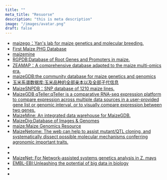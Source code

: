 ```yaml
---
title: ""
meta_title: "Resuorse"
description: "this is meta description"
image: "/images/avatar.png"
draft: false
---
```



* [maizego：Yan's lab for maize genetics and molecular breeding.](http://www.maizego.org/Resources.html)    
* [First Maize PHG Database](https://www.maizegenetics.net/post/the-first-maize-phg-database-now-available)   
* [maizemine](https://maizemine.rnet.missouri.edu/maizemine/begin.do)  
* [RGPDB:Database of Root Genes and Promoters in maize.](http://sysbio.unl.edu/RGPDB/maize.php)  
* [ZEAMAP：A comprehensive database adapted to the maize multi-omics era.](http://www.zeamap.com/)  
* [maizeGDB:the community database for maize genetics and genomics](https://maizegdb.org/)  
* [玉米系谱数据库:玉米品种的全部亲本以及全部子代信息](http://www.maizedata.cn/?erowr)  
* [MaizeSNPDB：SNP database of 1210 maize lines.](https://venyao.xyz/MaizeSNPDB/)  
* [MaizeGDB qTeller:qTeller is a comparative RNA-seq expression platform to compare expression across multiple data sources in a user-provided gene list or genomic interval, or to visually compare expression between two genes.  ](https://www.maizegdb.org/mgc/)    
* [MaizeMine: An integrated data warehouse for MaizeGDB.](https://maizemine.rnet.missouri.edu/maizemine/begin.do)  
* [MaizeDig:Database of Images & Genomes](https://maizedig.maizegdb.org/index.html)  
* [maize:Maize Genomics Resource](http://maize.uga.edu/)  
* [MaizeNetome: The web can help to assist mutant/QTL cloning, and systematically dissect possible molecular mechanisms conferring agronomic important traits.](https://academic.oup.com/database/article/doi/10.1093/database/baaa044/5857845)  
* [](http://minteractome.ncpgr.cn/)  
* [](https://bmcgenomics.biomedcentral.com/articles/10.1186/1471-2164-11-580)  
* [MaizeNet: For Network-assisted systems genetics analysis in Z. mays ](https://www.inetbio.org/maizenet/about.php)  
* [EMBL-EBI:Unleashing the potential of big data in biology ](http://www.ebi.ac.uk/)  
* []()  
* []()  
